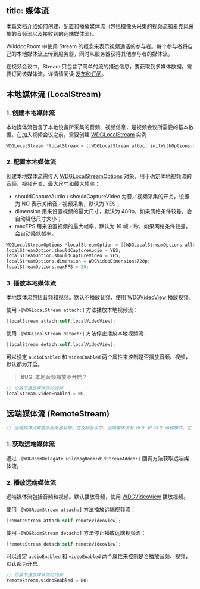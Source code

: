 title: 媒体流
---

本篇文档介绍如何创建、配置和播放媒体流（包括摄像头采集的视频流和麦克风采集的音频流以及接收到的远端媒体流）。

WilddogRoom 中使用 Stream 的概念来表示视频通话的参与者。每个参与者将自己的本地媒体流上传到服务器，同时从服务器获得其他参与者的媒体流。

在视频会议中，Stream 只包含了简单的流的描述信息，要获取到多媒体数据，需要订阅该媒体流。详情请阅读 [发布和订阅](placeholder)。

## 本地媒体流 (LocalStream)

### 1. 创建本地媒体流

本地媒体流包含了本地设备所采集的音频、视频信息，是视频会议所需要的基本数据。在加入视频会议之前，需要创建 [WDGLocalStream](placeholder) 实例：

```objectivec
WDGLocalStream *localStream = [[WDGLocalStream alloc] initWithOptions:options];
```

### 2. 配置本地媒体流

创建本地媒体流需传入 [WDGLocalStreamOptions](placeholder) 对象，用于确定本地视频流的音频、视频开关、最大尺寸和最大帧率：
* shouldCaptureAudio / shouldCaptureVideo 为音／视频采集的开关，设置为 NO 表示关闭音／视频采集，默认为 YES；
* dimension 用来设置视频的最大尺寸，默认为 480p，如果网络条件较差，会自动降低尺寸大小；
* maxFPS 用来设置视频的最大帧率，默认为 16 帧／秒，如果网络条件较差，会自动降低帧率。

```objectivec
WDGLocalStreamOptions *localStreamOption = [[WDGLocalStreamOptions alloc] init];
localStreamOption.shouldCaptureAudio = YES;
localStreamOption.shouldCaptureVideo = YES;
localStreamOptions.dimension = WDGVideoDimensions720p;
localStreamOptions.maxFPS = 20;
```

### 3. 播放本地媒体流

本地媒体流包括音频和视频。默认不播放音频，使用 [WDGVideoView](placeholder) 播放视频。

使用 `-[WDGLocalStream attach:]` 方法播放本地视频流：

```objectivec
[localStream attach:self.localVideoView];
```

使用 `-[WDGLocalStream detach:]` 方法停止播放本地视频流：

```objectivec
[localStream detach:self.localVideoView];
```

可以设定 `audioEnabled` 和 `videoEnabled` 两个属性来控制是否播放音频、视频，默认都为开启。

> BUG: 本地音频播放不开启？

```objectivec
// 设置不播放媒体流的视频
localStream.videoEnabled = NO;
```

## 远端媒体流 (RemoteStream)

```objectivec
// 远端媒体流需要从服务器获取。在视频会议中，远端媒体流有 MCU 和 SFU 两种模式。在 MCU 模式下，服务器会将收到的所有远端媒体流进行混流处理，并作为一个媒体流发给客户端。在 SFU 模式下，服务器将远端媒体流转发给客户端，客户端可能收到多个独立的媒体流。
```

### 1. 获取远端媒体流

通过 `-[WDGRoomDelegate wilddogRoom:didStreamAdded:]` 回调方法获取远端媒体流。

### 2. 播放远端媒体流

远端媒体流包括音频和视频。默认播放音频，使用 [WDGVideoView](placeholder) 播放视频。

使用 `-[WDGRoomStream attach:]` 方法播放远端视频流：

```objectivec
[remoteStream attach:self.remoteVideoView];
```

使用 `-[WDGRoomStream detach:]` 方法停止播放远端视频流：

```objectivec
[remoteStream detach:self.remoteVideoView];
```

可以设定 `audioEnabled` 和 `videoEnabled` 两个属性来控制是否播放音频、视频，默认都为开启。

```objectivec
// 设置不播放媒体流的视频
remoteStream.videoEnabled = NO;
```
